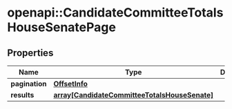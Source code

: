 # openapi::CandidateCommitteeTotalsHouseSenatePage


## Properties
Name | Type | Description | Notes
------------ | ------------- | ------------- | -------------
**pagination** | [**OffsetInfo**](OffsetInfo.md) |  | [optional] 
**results** | [**array[CandidateCommitteeTotalsHouseSenate]**](CandidateCommitteeTotalsHouseSenate.md) |  | [optional] 



